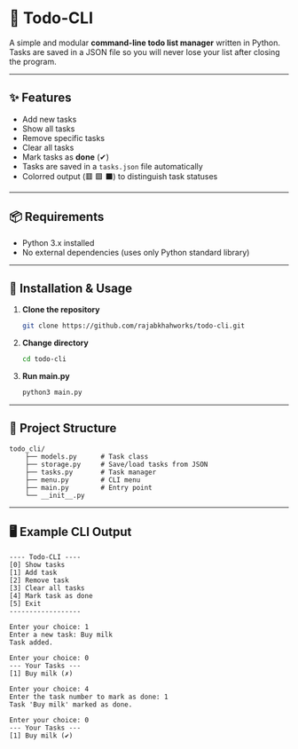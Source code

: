 # 📝 Todo-CLI

A simple and modular **command-line todo list manager** written in Python.  
Tasks are saved in a JSON file so you will never lose your list after closing the program.  

---

## ✨ Features
- Add new tasks
- Show all tasks
- Remove specific tasks
- Clear all tasks
- Mark tasks as **done** (✔)
- Tasks are saved in a `tasks.json` file automatically
- Colorred output (🟥 🟩 ⬛) to distinguish task statuses 

---

## 📦 Requirements
- Python 3.x installed
- No external dependencies (uses only Python standard library)

---

## 🚀 Installation & Usage

1. **Clone the repository**
   ```bash
   git clone https://github.com/rajabkhahworks/todo-cli.git
   ```
2. **Change directory**
    ```bash
    cd todo-cli
    ```
3. **Run main.py**
    ```bash
    python3 main.py
    ```

---

## 📂 Project Structure
```
todo_cli/
    ├── models.py      # Task class
    ├── storage.py     # Save/load tasks from JSON
    ├── tasks.py       # Task manager
    ├── menu.py        # CLI menu
    ├── main.py        # Entry point
    └── __init__.py
```
---

## 🖥️ Example CLI Output

```
---- Todo-CLI ----
[0] Show tasks
[1] Add task
[2] Remove task
[3] Clear all tasks
[4] Mark task as done
[5] Exit
------------------

Enter your choice: 1
Enter a new task: Buy milk
Task added.

Enter your choice: 0
--- Your Tasks ---
[1] Buy milk (✗)

Enter your choice: 4
Enter the task number to mark as done: 1
Task 'Buy milk' marked as done.

Enter your choice: 0
--- Your Tasks ---
[1] Buy milk (✔)
```

